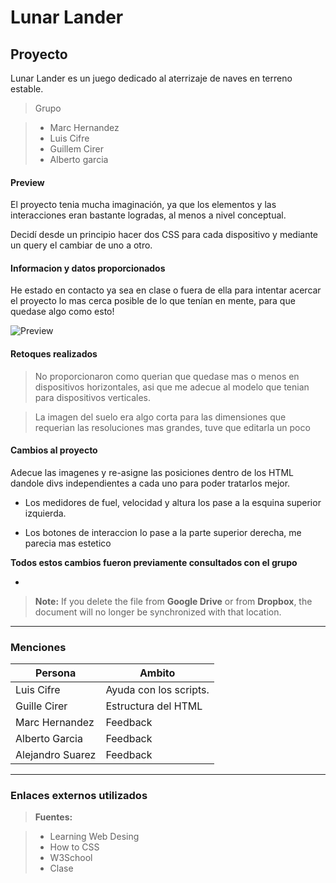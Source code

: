 Lunar Lander
===================


Proyecto
-------------

Lunar Lander es un juego dedicado al aterrizaje de naves en terreno estable.

> Grupo

>- Marc Hernandez
>- Luis Cifre
>- Guillem Cirer
>- Alberto garcia

#### <i class="icon-file"></i> Preview

El proyecto tenia mucha imaginación, ya que los elementos y las interacciones eran bastante logradas, al menos a nivel conceptual.

Decidí desde un principio hacer dos CSS para cada dispositivo y mediante un query el cambiar de uno a otro.

#### <i class="icon-folder-open"></i> Informacion y datos proporcionados

He estado en contacto ya sea en clase o fuera de ella para intentar acercar el proyecto lo mas cerca posible de lo que tenían en mente, para que quedase algo como esto!

![Preview](http://i.imgur.com/Zc1icdC.png)

#### <i class="icon-pencil"></i> Retoques realizados

>No proporcionaron como querian que quedase mas o menos en dispositivos horizontales, asi que me adecue al modelo que tenian para dispositivos verticales.

>La imagen del suelo era algo corta para las dimensiones que requerian las resoluciones mas grandes, tuve que editarla un poco

#### <i class="icon-trash"></i> Cambios al proyecto

Adecue las imagenes y re-asigne las posiciones dentro de los HTML dandole divs independientes a cada uno para poder tratarlos mejor.

- Los medidores de fuel, velocidad y altura los pase a la esquina superior izquierda.

- Los botones de interaccion lo pase a la parte superior derecha, me parecia mas estetico

**Todos estos cambios fueron previamente consultados con el grupo**

-

> **Note:** If you delete the file from **Google Drive** or from **Dropbox**, the document will no longer be synchronized with that location.

----------


### Menciones


Persona     | Ambito
-------- | ---
Luis Cifre | Ayuda con los scripts.
Guille Cirer    | Estructura del HTML
Marc Hernandez    | Feedback
Alberto Garcia | Feedback
Alejandro Suarez | Feedback



----------

### Enlaces externos utilizados

> **Fuentes:**

> - Learning Web Desing
> - How to CSS
> - W3School
> - Clase
